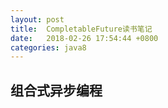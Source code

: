 ```yaml
---
layout: post
title:  CompletableFuture读书笔记
date:   2018-02-26 17:54:44 +0800
categories: java8
---
```

## 组合式异步编程

